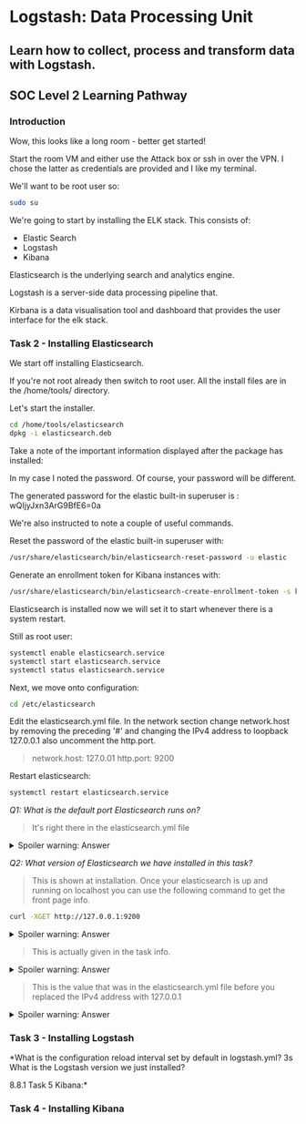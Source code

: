 # Logstash: Data Processing Unit

## Learn how to collect, process and transform data with Logstash.

## SOC Level 2 Learning Pathway

### Introduction

Wow, this looks like a long room - better get started!

Start the room VM and either use the Attack box or ssh in over the VPN. I chose the latter as credentials are provided and I like my terminal.

We'll want to be root user so:

```bash
sudo su
```

We're going to start by installing the ELK stack. This consists of:

- Elastic Search
- Logstash
- Kibana

Elasticsearch is the underlying search and analytics engine.

Logstash is a server-side data processing pipeline that.

Kirbana is a data visualisation tool and dashboard that provides the user interface for the elk stack.

### Task 2 - Installing Elasticsearch

We start off installing Elasticsearch.

If you're not root already then switch to root user. All the install files are in the /home/tools/ directory.

Let's start the installer.

```bash
cd /home/tools/elasticsearch
dpkg -i elasticsearch.deb
```

Take a note of the important information displayed after the package has installed:

In my case I noted the password. Of course, your password will be different.

The generated password for the elastic built-in superuser is : wQIjyJxn3ArG9BfE6=0a

We're also instructed to note a couple of useful commands.

Reset the password of the elastic built-in superuser with:

```bash
/usr/share/elasticsearch/bin/elasticsearch-reset-password -u elastic
```

Generate an enrollment token for Kibana instances with:

```bash
/usr/share/elasticsearch/bin/elasticsearch-create-enrollment-token -s kibana
```

Elasticsearch is installed now we will set it to start whenever there is a system restart. 

Still as root user:

```bash
systemctl enable elasticsearch.service
systemctl start elasticsearch.service
systemctl status elasticsearch.service
```

Next, we move onto configuration:

```bash
cd /etc/elasticsearch
```

Edit the elasticsearch.yml file. In the network section change network.host by removing the preceding '#' and changing the IPv4 address to loopback 127.0.0.1 also uncomment the http.port.

> network.host: 127.0.01
> http.port: 9200

Restart elasticsearch:

```bash
systemctl restart elasticsearch.service
```

*Q1: What is the default port Elasticsearch runs on?*

> It's right there in the elasticsearch.yml file

<details>

  <summary>Spoiler warning: Answer</summary>

    9200

</details>

*Q2: What version of Elasticsearch we have installed in this task?*

> This is shown at installation. Once your elasticsearch is up and running on localhost you can use the following command to get the front page info.

```bash
curl -XGET http://127.0.0.1:9200
```

<details>

  <summary>Spoiler warning: Answer</summary>

    8.8.1

</details>

> This is actually given in the task info.

<details>

  <summary>Spoiler warning: Answer</summary>

    systemctl status elasticsearch.service

</details>

> This is the value that was in the elasticsearch.yml file before you replaced the IPv4 address with 127.0.0.1

<details>

  <summary>Spoiler warning: Answer</summary>

    192.168.0.1

</details>


### Task 3 - Installing Logstash


*What is the configuration reload interval set by default in logstash.yml?
3s
What is the Logstash version we just installed?

8.8.1
Task 5  Kibana:*

### Task 4 - Installing Kibana